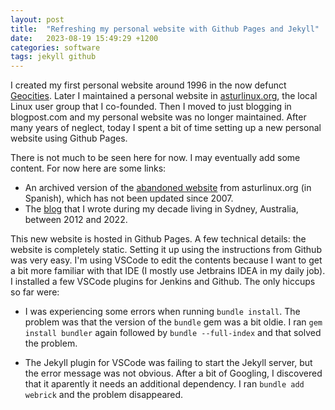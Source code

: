 ```yaml
---
layout: post
title:  "Refreshing my personal website with Github Pages and Jekyll"
date:   2023-08-19 15:49:29 +1200
categories: software
tags: jekyll github
---
```

I created my first personal website around 1996 in the now defunct [Geocities][geocities]. Later I maintained a personal website in [asturlinux.org][asturlinux], the local Linux user group that I co-founded. Then I moved to just blogging in blogpost.com and my personal website was no longer maintained. After many years of neglect, today I spent a bit of time setting up a new personal website using Github Pages.

There is not much to be seen here for now. I may eventually add some content. For now here are some links:

* An archived version of the [abandoned website][old2007] from asturlinux.org (in Spanish), which has not been updated since 2007.
* The [blog][alotroladodelpajares] that I wrote during my decade living in Sydney, Australia, between 2012 and 2022.

This new website is hosted in Github Pages. A few technical details: the website is completely static. Setting it up using the instructions from Github was very easy. I'm using VSCode to edit the contents because I want to get a bit more familiar with that IDE (I mostly use Jetbrains IDEA in my daily job). I installed a few VSCode plugins for Jenkins and Github. The only hiccups so far were:

* I was experiencing some errors when running `bundle install`. The problem was that the version of the `bundle` gem was a bit oldie. I ran `gem install bundler` again followed by `bundle --full-index` and that solved the problem.

* The Jekyll plugin for VSCode was failing to start the Jekyll server, but the error message was not obvious. After a bit of Googling, I discovered that it aparently it needs an additional dependency. I ran `bundle add webrick` and the problem disappeared.

[old2007]: /2007/
[alotroladodelpajares]: https://alotroladodelpajares.blogspot.com/
[asturlinux]: https://web.archive.org/web/20060101024504/http://www.asturlinux.org/
[geocities]: https://en.wikipedia.org/wiki/GeoCities